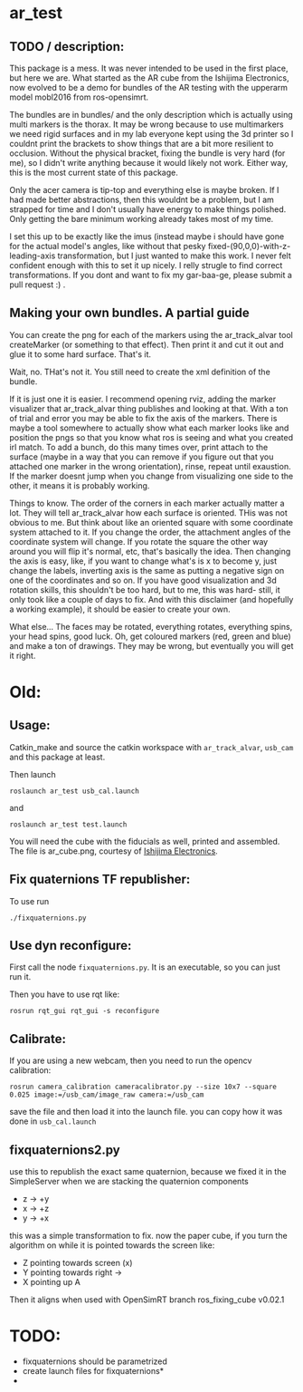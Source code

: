 # ar_test

## TODO / description:

This package is a mess. It was never intended to be used in the first place, but here we are. What started as the AR cube from the Ishijima Electronics, now evolved to be a demo for bundles of the AR testing with the upperarm model mobl2016 from ros-opensimrt. 

The bundles are in bundles/ and the only description which is actually using multi markers is the thorax. It may be wrong because to use multimarkers we need rigid surfaces and in my lab everyone kept using the 3d printer so I couldnt print the brackets to show things that are a bit more resilient to occlusion. Without the physical bracket, fixing the bundle is very hard (for me), so I didn't write anything because it would likely not work. Either way, this is the most current state of this package. 

Only the acer camera is tip-top and everything else is maybe broken. If I had made better abstractions, then this wouldnt be a problem, but I am strapped for time and I don't usually have energy to make things polished. Only getting the bare minimum working already takes most of my time. 

I set this up to be exactly like the imus (instead maybe i should have gone for the actual model's angles, like without that pesky fixed-(90,0,0)-with-z-leading-axis transformation, but I just wanted to make this work. I never felt confident enough with this to set it up nicely. I relly strugle to find correct transformations. If you dont and want to fix my gar-baa-ge, please submit a pull request :) .  

## Making your own bundles. A partial guide

You can create the png for each of the markers using the ar_track_alvar tool createMarker (or something to that effect). Then print it and cut it out and glue it to some hard surface. That's it. 

Wait, no. THat's not it. You still need to create the xml definition of the bundle. 

If it is just one it is easier. I recommend opening rviz, adding the marker visualizer that ar_track_alvar thing publishes and looking at that. With a ton of trial and error you may be able to fix the axis of the markers. There is maybe a tool somewhere to actually show what each marker looks like and position the pngs so that you know what ros is seeing and what you created irl match. To add a bunch, do this many times over, print attach to the surface (maybe in a way that you can remove if you figure out that you attached one marker in the wrong orientation), rinse, repeat until exaustion. If the marker doesnt jump when you change from visualizing one side to the other, it means it is probably working.  

Things to know. The order of the corners in each marker actually matter a lot. They will tell ar_track_alvar how each surface is oriented. THis was not obvious to me. But think about like an oriented square with some coordinate system attached to it. If you change the order, the attachment angles of the coordinate system will change. If you rotate the square the other way around you will flip it's normal, etc, that's basically the idea. Then changing the axis is easy, like, if you want to change what's is x to become y, just change the labels, inverting axis is the same as putting a negative sign on one of the coordinates and so on. If you have good visualization and 3d rotation skills, this shouldn't be too hard, but to me, this was hard- still, it only took like a couple of days to fix. And with this disclaimer (and hopefully a working example), it should be easier to create your own. 

What else... The faces may be rotated, everything rotates, everything spins, your head spins, good luck. Oh, get coloured markers (red, green and blue) and make a ton of drawings. They may be wrong, but eventually you will get it right. 


# Old:

## Usage:

Catkin_make and source the catkin workspace with `ar_track_alvar`, `usb_cam` and this package at least. 

Then launch

    roslaunch ar_test usb_cal.launch

and

    roslaunch ar_test test.launch

You will need the cube with the fiducials as well, printed and assembled. The file is ar_cube.png, courtesy of [Ishijima Electronics](http://ishi.main.jp/ros/ros_ar_bundle.html).

## Fix quaternions TF republisher:

To use run 

    ./fixquaternions.py

## Use dyn reconfigure:

First call the node `fixquaternions.py`. It is an executable, so you can just run it.

Then you have to use rqt like:

    rosrun rqt_gui rqt_gui -s reconfigure



## Calibrate:

If you are using a new webcam, then you need to run the opencv calibration:

    rosrun camera_calibration cameracalibrator.py --size 10x7 --square 0.025 image:=/usb_cam/image_raw camera:=/usb_cam

save the file and then load it into the launch file. you can copy how it was done in `usb_cal.launch` 

## fixquaternions2.py

use this to republish the exact same quaternion, because we fixed it in the SimpleServer when we are stacking the quaternion components

- z -> +y
- x -> +z
- y -> +x

this was a simple transformation to fix. now the paper cube, if you turn the algorithm on while it is pointed towards the screen like:

- Z pointing towards screen (x)
- Y pointing towards right ->
- X pointing up A

Then it aligns when used with OpenSimRT branch ros\_fixing\_cube v0.02.1

# TODO:

- fixquaternions should be parametrized
- create launch files for fixquaternions*
- 
